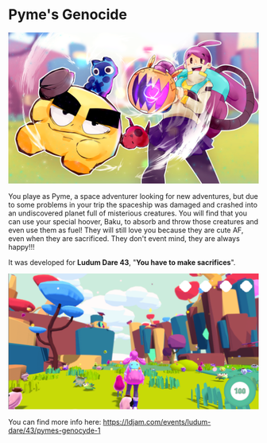 # Pyme's Genocide

![Game's art](pymes_genocide_art.png?raw=true "Game's art")

You playe as Pyme, a space adventurer looking for new adventures, but due to some problems in your trip the spaceship was damaged and crashed into an undiscovered planet full of misterious creatures. You will find that you can use your special hoover, Baku, to absorb and throw those creatures and even use them as fuel! They will still love you because they are cute AF, even when they are sacrificed. They don't event mind, they are always happy!!!

It was developed for **Ludum Dare 43**, "**You have to make sacrifices**".

![A screenshot of the game](pymes_genocide_screenshot.png?raw=true "A screenshot of the game")

You can find more info here: https://ldjam.com/events/ludum-dare/43/pymes-genocyde-1
